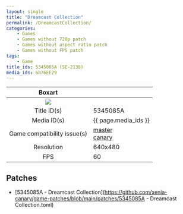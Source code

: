 ```yaml
---
layout: single
title: "Dreamcast Collection"
permalink: /DreamcastCollection/
categories:
    - Games
    - Games without 720p patch
    - Games without aspect ratio patch
    - Games without FPS patch
tags:
    - Game
title_ids: 5345085A (SE-2138)
media_ids: 6876EE29
---
```


| Boxart                      |                                                                            |
| :----:                      | :-                                                                         |
| ![](https://download-ssl.xbox.com/content/images/66acd000-77fe-1000-9115-d8025345085a/1033/boxartlg.jpg) |
| Title ID(s)                 | 5345085A                                                                   |
| Media ID(s)                 | {{ page.media_ids }}                                                        |
| Game compatibility issue(s) | [master](https://github.com/xenia-project/game-compatibility/issues/)<br>[canary](https://github.com/xenia-canary/game-compatibility/issues/) |
| Resolution                  | 640x480                                                                   |
| FPS                         | 60                                                                         |

## Patches
* [5345085A - Dreamcast Collection](https://github.com/xenia-canary/game-patches/blob/main/patches/5345085A - Dreamcast Collection.toml)

<!--This page was generated by a script. You can remove this comment once the page is verified to be free of mistakes.-->
